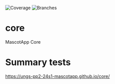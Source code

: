 ![Coverage](.github/badges/jacoco.svg)
![Branches](.github/badges/branches.svg)

# core
MascotApp Core

# Summary tests
https://ungs-pp2-24s1-mascotapp.github.io/core/

